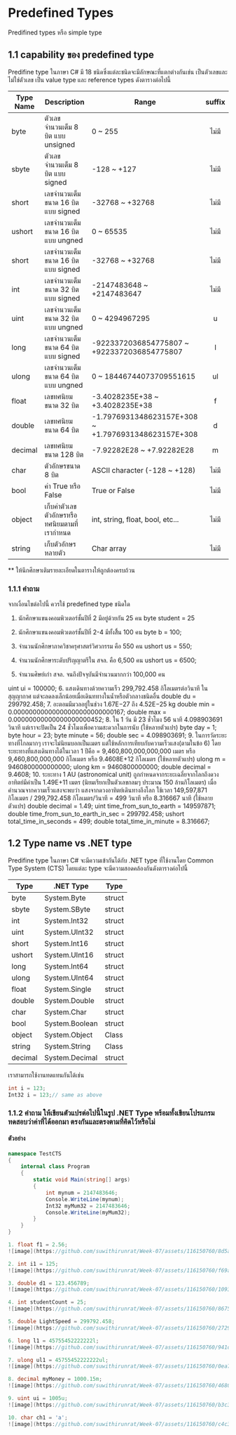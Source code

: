 # Predefined Types

 Predifined types หรือ simple type

## 1.1 capability ของ predefined type
Predifine type ในภาษา C#   มี 18 ชนิดซึ่งแต่ละชนิดจะมีลักษณะที่แตกต่างกันเช่น เป็นตัวเลขและไม่ใช่ตัวเลข เป็น value type และ reference types
ดังตารางต่อไปนี้

| Type Name | Description | Range | suffix | 
| --------- | ----------- | ----- | :----: | 
|  byte |  ตัวเลขจำนวนเต็ม 8 บิต แบบ  unsigned |  0 ~ 255 |   ไม่มี | 
|  sbyte |  ตัวเลขจำนวนเต็ม 8 บิต แบบ signed |  -128 ~ +127 |   ไม่มี | 
|  short |เลขจำนวนเต็มขนาด 16 บิต แบบ signed |-32768 ~ +32768 |   ไม่มี | 
|  ushort |เลขจำนวนเต็มขนาด 16 บิต แบบ ungned |0 ~ 65535 |   ไม่มี | 
|  short | เลขจำนวนเต็มขนาด 16 บิต แบบ signed| -32768 ~ +32768|   ไม่มี | 
|  int | เลขจำนวนเต็มขนาด 32 บิต แบบ signed	|-2147483648 ~ +2147483647 |   ไม่มี | 
|  uint |เลขจำนวนเต็มขนาด 32 บิต แบบ ungned | 0 ~ 4294967295|   u | 
|  long |เลขจำนวนเต็มขนาด 64 บิต แบบ signed |-9223372036854775807 ~ +9223372036854775807 |   l | 
|  ulong |เลขจำนวนเต็มขนาด 64 บิต แบบ ungned |0 ~ 18446744073709551615 |   ul | 
|  float |เลขทศนิยมขนาด 32 บิต |-3.4028235E+38 ~ +3.4028235E+38 |f | 
|  double |เลขทศนิยมขนาด 64 บิต |-1.7976931348623157E+308 ~ +1.7976931348623157E+308 |d | 
|  decimal |เลขทศนิยมขนาด 128 บิต |-7.92282E28 ~ +7.92282E28 |m | 
|  char |ตัวอักษรขนาด 8 บิต |ASCII character (-128 ~ +128) |ไม่มี | 
|  bool | ค่า True หรือ False|True or False | ไม่มี| 
|  object |เก็บค่าตัวเลข ตัวอักษรหรือทศนิยมตามที่เรากำหนด |int, string, float, bool, etc... |ไม่มี | 
|  string |เก็บตัวอักษรหลายตัว |Char array | ไม่มี| 

** ให้นึกศึกษาเติมรายละเอียดในตารางให้ถูกต้องครบถ้วน

### 1.1.1 คำถาม 
จากเงื่อนไขต่อไปนี้ ควรใช้ predefined type ชนิดใด
1. นักศึกษาแขนงคอมพิวเตอร์ชั้นปีที่ 2 มีอยู่ด้วยกัน 25 คน
byte student = 25

2. นักศึกษาแขนงคอมพิวเตอร์ชั้นปีที่ 2-4 มีทั้งสิิ้น 100 คน
byte b = 100;

3. จำนวนนักศึกษาภาควิชาครุศาสตร์วิศวกรรม คือ  550 คน
ushort us = 550;

4. จำนวนนักศึกษาระดับปริญญาตรีใน สจล. คือ  6,500 คน
ushort us = 6500;

5. จำนวนศิษย์เก่า สจล. จนถึงปัจจุบันมีจำนวนมากกว่า 100,000  คน

uint ui = 100000;
6. แสงเดินทางด้วยความเร็ว 299,792.458 กิโลเมตรต่อวินาที ในสุญญากาศ แต่จะลดลงเล็กน้อยเมื่อเดินททางในน้ำหรือตัวกลางชนิดอื่น
double du = 299792.458;
7. อะตอมมีมวลอยู่ในช่วง 1.67E−27 ถึง 4.52E−25 kg
double min = 0.00000000000000000000000000167;
double max = 0.00000000000000000000452;
8. ใน 1 วัน มี 23 ชั่วโมง 56 นาที 4.098903691 วินาที แต่เราจะปัดเป็น 24 ชั่วโมงเพื่อความสะดวกในการนับ (ใช้หลายตัวแปร)
byte day = 1;
byte hour = 23;
byte minute = 56;
double sec = 4.098903691;
9. ในการวัดระยะทางที่ไกลมากๆ เราจะไม่นิยมบอกเป็นเมตร แต่ใช้หลักการเทียบกับความเร็วแสง(ตามในข้อ 6) โดยระยะทางที่แสงเดินทางได้ในเวลา 1 ปีคือ = 9,460,800,000,000,000 เมตร หรือ 9,460,800,000,000 กิโลเมตร  หรือ 9.4608E+12 กิโลเมตร (ใช้หลายตัวแปร)
ulong m = 9460800000000000;
ulong km = 9460800000000;
double decimal = 9.4608; 
10. ระยะทาง 1 AU (astronomical unit) ถูกกำหนดจากระยะเฉลี่ยจากโลกถึงดวงอาทิตย์มีค่าเป็น 1.49E+11 เมตร (นิยมเรียกเป็นตัวเลขกลมๆ ประมาณ 150 ล้านกิโลเมตร) เมื่อคำนวณจากความเร็วแสงจะพบว่า แสงจากดวงอาทิตย์เดินทางถึงโลก ใช้เวลา 149,597,871 กิโลเมตร / 299,792.458 กิโลเมตร/วินาที = 499 วินาที หรือ 8.316667 นาที (ใช้หลายตัวแปร)
double decimal = 1.49;
uint time_from_sun_to_earth = 149597871;
double time_from_sun_to_earth_in_sec = 299792.458;
ushort total_time_in_seconds = 499;
double total_time_in_minute = 8.316667;

## 1.2 Type name vs .NET type

Predifine type ในภาษา C# จะมีความเข้ากันได้กับ .NET type ที่ใช้งานโดย Common Type System (CTS) โดยแต่ละ type จะมีความสอดคล้องกันดังตารางค่อไปนี้

| Type | .NET Type |  Type | 
| ----- | --------- | ----- | 
| byte | System.Byte | struct |
| sbyte | System.SByte | struct |
| int | System.Int32 | struct |
| uint | System.UInt32 | struct |
| short | System.Int16 | struct |
| ushort | System.UInt16 | struct |
| long | System.Int64 | struct |
| ulong | System.UInt64 | struct |
| float | System.Single | struct |
| double | System.Double | struct |
| char | System.Char | struct |
| bool | System.Boolean | struct |
| object | System.Object | Class |
| string | System.String | Class |
| decimal | System.Decimal | struct |

เราสามารถใช้งานทดแทนกันได้เช่น

```cs
int i = 123;
Int32 i = 123;// same as above 
```

### 1.1.2 คำถาม ให้เขียนตัวแปรต่อไปนี้ในรูป .NET Type พร้อมทั้งเขียนโปรแกรมทดสอบว่าค่าที่ได้ออกมา ตรงกันและตรงตามที่คิดไว้หรือไม่

#### ตัวอย่าง

```cs
namespace TestCTS 
{
    internal class Program
    {
        static void Main(string[] args)
        {
            int mynum = 2147483646;
            Console.WriteLine(mynum);
            Int32 myMum32 = 2147483646;
            Console.WriteLine(myMum32);
        }
    }
}
```


``` cs
1. float f1 = 2.56;
![image](https://github.com/suwithirunrat/Week-07/assets/116150760/8d5a413a-1c10-47fb-8810-b01e318a8102)

2. int i1 = 125;
![image](https://github.com/suwithirunrat/Week-07/assets/116150760/f69a5aad-bc91-4c17-8b08-14571d48cd6b)

3. double d1 = 123.456789;
![image](https://github.com/suwithirunrat/Week-07/assets/116150760/1093d137-f579-4b45-8d5c-2d54263ffd2e)

4. int studentCount = 25;
![image](https://github.com/suwithirunrat/Week-07/assets/116150760/8675c9e1-e343-4bb8-83bb-7b3953b5c56f)

5. double LightSpeed = 299792.458;
![image](https://github.com/suwithirunrat/Week-07/assets/116150760/27292def-1117-4265-b6c1-e0fb181fbb0d)

6. long l1 = 45755452222222l;
![image](https://github.com/suwithirunrat/Week-07/assets/116150760/941d3f1c-8960-4025-aafb-d04c633256fe)

7. ulong ul1 = 45755452222222ul;
![image](https://github.com/suwithirunrat/Week-07/assets/116150760/0ea7a785-ab53-4142-83f4-e9b078082ece)

8. decimal myMoney = 1000.15m;
![image](https://github.com/suwithirunrat/Week-07/assets/116150760/4680f6d8-b198-4457-973b-1b79567c045c)

9. uint ui = 1005u;
![image](https://github.com/suwithirunrat/Week-07/assets/116150760/b3c38701-4264-4908-93b1-55e7269f1a1b)

10. char ch1 = 'a';
![image](https://github.com/suwithirunrat/Week-07/assets/116150760/c4c319bb-10bd-4e08-b2f8-92781ce67095)

```

